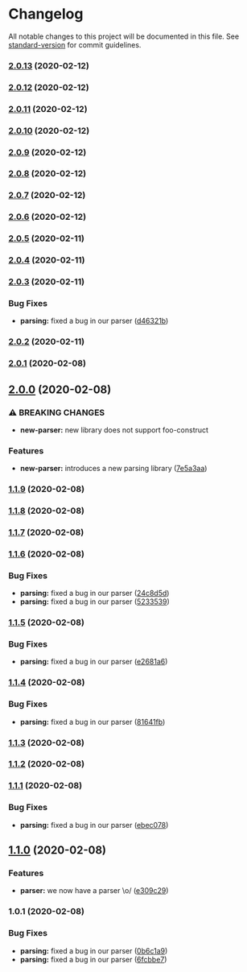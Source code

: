 # Changelog

All notable changes to this project will be documented in this file. See [standard-version](https://github.com/conventional-changelog/standard-version) for commit guidelines.

### [2.0.13](https://github.com/fmukendi/HelloWorldJava/compare/v2.0.12...v2.0.13) (2020-02-12)

### [2.0.12](https://github.com/fmukendi/HelloWorldJava/compare/v2.0.11...v2.0.12) (2020-02-12)

### [2.0.11](https://github.com/fmukendi/HelloWorldJava/compare/v2.0.10...v2.0.11) (2020-02-12)

### [2.0.10](https://github.com/fmukendi/HelloWorldJava/compare/v2.0.9...v2.0.10) (2020-02-12)

### [2.0.9](https://github.com/fmukendi/HelloWorldJava/compare/v2.0.8...v2.0.9) (2020-02-12)

### [2.0.8](https://github.com/fmukendi/HelloWorldJava/compare/v2.0.7...v2.0.8) (2020-02-12)

### [2.0.7](https://github.com/fmukendi/HelloWorldJava/compare/v2.0.6...v2.0.7) (2020-02-12)

### [2.0.6](https://github.com/fmukendi/HelloWorldJava/compare/v2.0.5...v2.0.6) (2020-02-12)

### [2.0.5](https://github.com/fmukendi/HelloWorldJava/compare/v2.0.4...v2.0.5) (2020-02-11)

### [2.0.4](https://github.com/fmukendi/HelloWorldJava/compare/v2.0.3...v2.0.4) (2020-02-11)

### [2.0.3](https://github.com/fmukendi/HelloWorldJava/compare/v2.0.1...v2.0.3) (2020-02-11)


### Bug Fixes

* **parsing:** fixed a bug in our parser ([d46321b](https://github.com/fmukendi/HelloWorldJava/commit/d46321b5cad5f4330221b65768a7df5c4a7e90a6))

### [2.0.2](https://github.com/fmukendi/HelloWorldJava/compare/v2.0.1...v2.0.2) (2020-02-11)

### [2.0.1](https://github.com/fmukendi/HelloWorldJava/compare/v2.0.0...v2.0.1) (2020-02-08)

## [2.0.0](https://github.com/fmukendi/HelloWorldJava/compare/v1.1.9...v2.0.0) (2020-02-08)


### ⚠ BREAKING CHANGES

* **new-parser:** new library does not support foo-construct

### Features

* **new-parser:** introduces a new parsing library ([7e5a3aa](https://github.com/fmukendi/HelloWorldJava/commit/7e5a3aa13be3cfbf952f69a38b02fe3a44b7e213))

### [1.1.9](https://github.com/fmukendi/HelloWorldJava/compare/v1.1.8...v1.1.9) (2020-02-08)

### [1.1.8](https://github.com/fmukendi/HelloWorldJava/compare/v1.1.7...v1.1.8) (2020-02-08)

### [1.1.7](https://github.com/fmukendi/HelloWorldJava/compare/v1.1.6...v1.1.7) (2020-02-08)

### [1.1.6](https://github.com/fmukendi/HelloWorldJava/compare/v1.1.5...v1.1.6) (2020-02-08)


### Bug Fixes

* **parsing:** fixed a bug in our parser ([24c8d5d](https://github.com/fmukendi/HelloWorldJava/commit/24c8d5dadda0f21ef1233f82e28401b12026a6eb))
* **parsing:** fixed a bug in our parser ([5233539](https://github.com/fmukendi/HelloWorldJava/commit/5233539cf9cb8dc35444fe6eb883df43f79c1c64))

### [1.1.5](https://github.com/fmukendi/HelloWorldJava/compare/v1.1.4...v1.1.5) (2020-02-08)


### Bug Fixes

* **parsing:** fixed a bug in our parser ([e2681a6](https://github.com/fmukendi/HelloWorldJava/commit/e2681a674e66ea70d91d8482764c0e62f96fb21c))

### [1.1.4](https://github.com/fmukendi/HelloWorldJava/compare/v1.1.3...v1.1.4) (2020-02-08)


### Bug Fixes

* **parsing:** fixed a bug in our parser ([81641fb](https://github.com/fmukendi/HelloWorldJava/commit/81641fbe7f84684ec17fb6152dea61c6ecf9291e))

### [1.1.3](https://github.com/fmukendi/HelloWorldJava/compare/v1.1.2...v1.1.3) (2020-02-08)

### [1.1.2](https://github.com/fmukendi/HelloWorldJava/compare/v1.1.1...v1.1.2) (2020-02-08)

### [1.1.1](https://github.com/fmukendi/HelloWorldJava/compare/v1.1.0...v1.1.1) (2020-02-08)


### Bug Fixes

* **parsing:** fixed a bug in our parser ([ebec078](https://github.com/fmukendi/HelloWorldJava/commit/ebec078195f0f799af87794cf8d4a04d6e01dd40))

## [1.1.0](https://github.com/fmukendi/HelloWorldJava/compare/v1.0.1...v1.1.0) (2020-02-08)


### Features

* **parser:** we now have a parser \o/ ([e309c29](https://github.com/fmukendi/HelloWorldJava/commit/e309c2904f05b1ccdc1a4b73d612089d67b2f3bd))

### 1.0.1 (2020-02-08)


### Bug Fixes

* **parsing:** fixed a bug in our parser ([0b6c1a9](https://github.com/fmukendi/HelloWorldJava/commit/0b6c1a90cca647e85b264b5c90b9621fa51c55bc))
* **parsing:** fixed a bug in our parser ([6fcbbe7](https://github.com/fmukendi/HelloWorldJava/commit/6fcbbe792d9b2a78154973bbaa77cb500bacdc0e))
